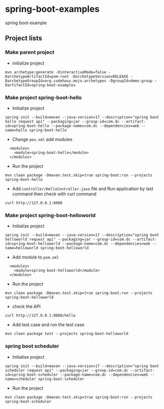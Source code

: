 # spring-boot-examples
spring boot example


## Project lists

### Make parent project
- initialize project
```
mvn archetype:generate -DinteractiveMode=false -DarchetypeArtifactId=pom-root -DarchetypeVersion=RELEASE -DarchetypeGroupId=org.codehaus.mojo.archetypes -DgroupId=demo-group -DartifactId=spring-boot-examples
```

### Make project spring-boot-hello
- Initialize project
```
spring init --build=maven --java-version=17 --description="spring boot hello request api" --packaging=jar --group-id=com.dc --artifact-id=spring-boot-hello --package-name=com.dc --dependencies=web --name=hello spring-boot-hello
```
- Change `pox.xml` add modules
```
  <modules>
    <module>spring-boot-hello</module>
  </modules>
```
- Run the project
```
mvn clean package -Dmaven.test.skip=true spring-boot:run --projects spring-boot-hello
```

- Add `controller/HelloController.java` file and Run application by last command then check with curl command
```
curl http://127.0.0.1:8080
```

### Make project spring-boot-helloworld
- Initialize project
```
spring init --build=maven --java-version=17 --description="spring boot helloworld request api" --packaging=jar --group-id=com.dc --artifact-id=spring-boot-helloworld --package-name=com.dc --dependencies=web --name=helloworld spring-boot-helloworld
```
- Add module to `pom.xml`
```
  <modules>
    <module>spring-boot-helloworld</module>
  </modules>
```
- Run the project
```
mvn clean package -Dmaven.test.skip=true spring-boot:run --projects spring-boot-helloworld
```
- check the API
```
curl http://127.0.0.1:8080/hello
```
- Add test case and run the test case
```
mvn clean package test --projects spring-boot-helloworld 
```

### spring boot scheduler
- Initialise project
```
spring init --build=maven --java-version=17 --description="spring boot scheduler request api" --packaging=jar --group-id=com.dc --artifact-id=spring-boot-scheduler --package-name=com.dc --dependencies=web --name=scheduler spring-boot-scheduler
```
- Run the project
```
mvn clean package -Dmaven.test.skip=true spring-boot:run --projects spring-boot-scheduler
```
